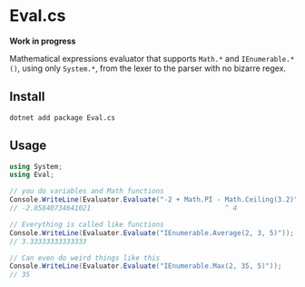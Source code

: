 # Eval.cs

**Work in progress**

Mathematical expressions evaluator that supports `Math.*` and `IEnumerable.*()`, using only `System.*`,
from the lexer to the parser with no bizarre regex.

## Install

```console
dotnet add package Eval.cs
```

## Usage

```csharp
using System;
using Eval;

// you do variables and Math functions
Console.WriteLine(Evaluator.Evaluate("-2 + Math.PI - Math.Ceiling(3.2)"));
// -2.85840734641021                                 ^ 4

// Everything is called like functions
Console.WriteLine(Evaluator.Evaluate("IEnumerable.Average(2, 3, 5)"));
// 3.33333333333333

// Can even do weird things like this
Console.WriteLine(Evaluator.Evaluate("IEnumerable.Max(2, 35, 5)"));
// 35
```
